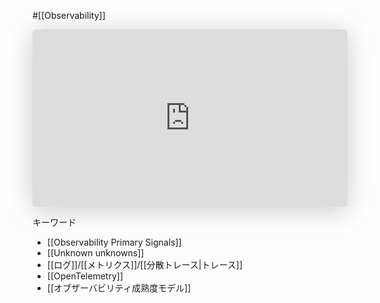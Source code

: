 #[[Observability]]

<iframe class="speakerdeck-iframe" frameborder="0" src="https://speakerdeck.com/player/1f124093b9d34d18b08a3439b4ce0548" title="監視SaaSの運用におけるObservability改善の歩み" allowfullscreen="true" style="border: 0px; background: padding-box padding-box rgba(0, 0, 0, 0.1); margin: 0px; padding: 0px; border-radius: 6px; box-shadow: rgba(0, 0, 0, 0.2) 0px 5px 40px; width: 100%; height: auto; aspect-ratio: 560 / 315;" data-ratio="1.7777777777777777"></iframe>

キーワード
- [[Observability Primary Signals]]
- [[Unknown unknowns]]
- [[ログ]]/[[メトリクス]]/[[分散トレース|トレース]]
- [[OpenTelemetry]]
- [[オブザーバビリティ成熟度モデル]]